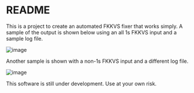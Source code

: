 # README
This is a project to create an automated FKKVS fixer that works simply. A sample of the output is shown below using an all 1s FKKVS input and a sample log file.

![image](http://hiltontuning.com/FKKVSDemo.png)

Another sample is shown with a non-1s FKKVS input and a different log file.

![image](http://hiltontuning.com/FKKVSDemo2.png)

This software is still under development. Use at your own risk.
